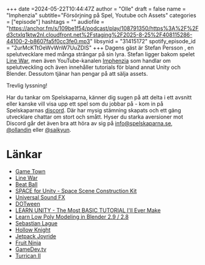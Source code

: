 +++
date =2024-05-22T10:44:47Z
author = "Olle"
draft = false 
name = "Imphenzia"
subtitle="Försörjning på Spel, Youtube och Assets"
categories = ["episode"]
hashtags = ""
audiofile = "https://anchor.fm/s/109be1f54/podcast/play/108791350/https%3A%2F%2Fd3ctxlq1ktw2nl.cloudfront.net%2Fstaging%2F2025-8-25%2F408115286-44100-2-b8607fa5f0cc3fe0.mp3"
libsynid = "31415172"
spotify_episode_id = "2urMcKTtOeWvWnW7UuZDlS"
+++
Dagens gäst är Stefan Persson , en spelutvecklare med många strängar på sin lyra. Stefan ligger bakom spelet [Line War](https://www.youtube.com/watch?v=NMGS3IjKVJw), men även YouTube-kanalen [Imphenzia](https://www.youtube.com/@Imphenzia) som handlar om spelutveckling och även innehåller tutorials för bland annat Unity och Blender. Dessutom tjänar han pengar på att sälja assets. 

Trevlig lyssning!

Har du tankar om Spelskaparna, känner dig sugen på att delta i ett avsnitt eller kanske vill visa upp ett spel som du jobbar på - kom in på Spelskaparnas [discord](https://discord.gg/hBHEXss). Där har mysig stämning skapats och ett gäng utvecklare chattar om stort och smått. Hyser du starka aversioner mot Discord går det även bra att höra av sig på info@spelskaparna.se, [@ollandin](https://twitter.com/ollelandin) eller [@saikyun](https://twitter.com/Saikyun).

# Länkar
* [Game Town](https://www.gametown.se/)
* [Line War](https://www.youtube.com/watch?v=NMGS3IjKVJw)
* [Beat Ball](https://imphenzia.itch.io/beat-ball)
* [SPACE for Unity - Space Scene Construction Kit](https://assetstore.unity.com/packages/tools/level-design/space-for-unity-space-scene-construction-kit-7095)
* [Universal Sound FX](https://assetstore.unity.com/packages/audio/sound-fx/universal-sound-fx-17256)
* [DOTween](https://assetstore.unity.com/packages/tools/animation/dotween-hotween-v2-27676)
* [LEARN UNITY - The Most BASIC TUTORIAL I'll Ever Make](https://www.youtube.com/watch?v=pwZpJzpE2lQ)
* [Learn Low Poly Modeling in Blender 2.9 / 2.8](https://www.youtube.com/watch?v=1jHUY3qoBu8)
* [Sebastian Lague](https://www.youtube.com/@SebastianLague)
* [Hollow Knight](https://en.wikipedia.org/wiki/Hollow_Knight)
* [Jetpack Joyride](https://en.wikipedia.org/wiki/Jetpack_Joyride)
* [Fruit Ninja](https://en.wikipedia.org/wiki/Fruit_Ninja)
* [GameDev.tv](https://www.gamedev.tv/)
* [Turrican II](https://sv.wikipedia.org/wiki/Turrican_II:_The_Final_Fight)
